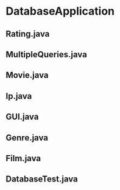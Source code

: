 # DatabaseApplication

## Rating.java

## MultipleQueries.java

## Movie.java

## Ip.java

## GUI.java

## Genre.java

## Film.java

## DatabaseTest.java
